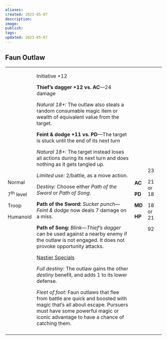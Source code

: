 ```yaml
---
aliases: 
created: 2023-05-07
description: 
image: 
publish: 
tags: 
updated: 2023-05-07
---
```


## Faun Outlaw

<table>
<colgroup>
<col style="width: 15%" />
<col style="width: 67%" />
<col style="width: 5%" />
<col style="width: 11%" />
</colgroup>
<tbody>
<tr class="odd">
<td><p>Normal</p>
<p>7<sup>th</sup> level</p>
<p>Troop</p>
<p>Humanoid</p></td>
<td><p>Initiative +12</p>
<p><strong>Thief’s dagger +12 vs. AC</strong>—24 damage</p>
<p><em>Natural 18+:</em> The outlaw also steals a random consumable
magic item or wealth of equivalent value from the target.</p>
<p><strong>Feint &amp; dodge +11 vs. PD</strong>—The target is stuck
until the end of its next turn</p>
<p><em>Natural 18+:</em> The target instead loses all actions during its
next turn and does nothing as it gets tangled up.</p>
<p><em>Limited use:</em> 2/battle, as a move action.</p>
<p><em>Destiny:</em> Choose either <em>Path of the Sword</em> or
<em>Path of Song</em>.</p>
<p><strong>Path of the Sword:</strong> <em>Sucker punch</em>—<em>Feint
&amp; dodge</em> now deals 7 damage on a miss.</p>
<p><strong>Path of Song:</strong> <em>Blink</em>—<em>Thief’s dagger</em>
can be used against a nearby enemy if the outlaw is not engaged. It does
not provoke opportunity attacks.</p>
<p><u>Nastier Specials</u></p>
<p><em>Full destiny:</em> The outlaw gains the other <em>destiny</em>
benefit, and adds 1 to its lower defense.</p>
<p><em>Fleet of foot:</em> Faun outlaws that flee from battle are quick
and boosted with magic that’s all about escape. Pursuers must have some
powerful magic or iconic advantage to have a chance of catching
them.</p></td>
<td><p><strong>AC</strong></p>
<p><strong>PD</strong></p>
<p><strong>MD</strong></p>
<p><strong>HP</strong></p></td>
<td><p>23</p>
<p>21 or 18</p>
<p>18 or 21</p>
<p>92</p></td>
</tr>
<tr class="even">
<td></td>
<td></td>
<td></td>
<td></td>
</tr>
</tbody>
</table>

